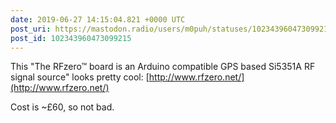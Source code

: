 ```yaml
---
date: 2019-06-27 14:15:04.821 +0000 UTC
post_uri: https://mastodon.radio/users/m0puh/statuses/102343960473099215
post_id: 102343960473099215
---
```

This "The RFzero™ board is an Arduino compatible GPS based Si5351A RF signal source" looks pretty cool: [http://www.rfzero.net/](http://www.rfzero.net/)

Cost is ~£60, so not bad.


